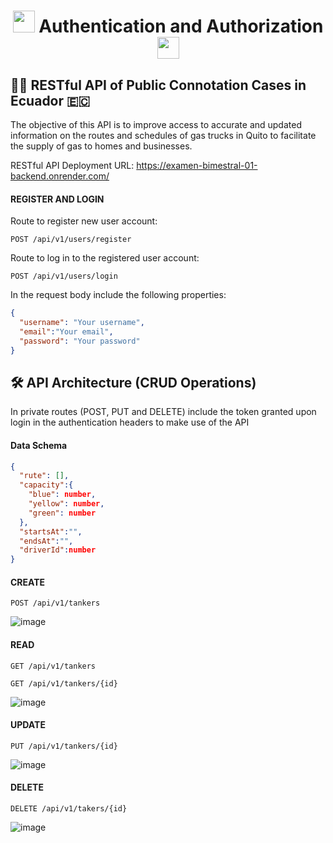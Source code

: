 <h1 align="center"><img src="https://github.com/JohnMata0427/Laboratorio-12-13/assets/150484680/bfb548e6-b88e-4a4b-a356-42fe727eeb0b" height="35px"> Authentication and Authorization <img src="https://github.com/JohnMata0427/Laboratorio-12-13/assets/150484680/bfb548e6-b88e-4a4b-a356-42fe727eeb0b" height="35px"></h1>

## 👨‍⚖️ RESTful API of Public Connotation Cases in Ecuador 🇪🇨

The objective of this API is to improve access to accurate and updated information on the routes and schedules of gas trucks in Quito to facilitate the supply of gas to homes and businesses.


RESTful API Deployment URL: https://examen-bimestral-01-backend.onrender.com/


#### REGISTER AND LOGIN

Route to register new user account:

```http
POST /api/v1/users/register
```

Route to log in to the registered user account:

```http
POST /api/v1/users/login
```

In the request body include the following properties:

```json
{
  "username": "Your username",
  "email":"Your email",
  "password": "Your password"
}
```

## 🛠️ API Architecture (CRUD Operations)

In private routes (POST, PUT and DELETE) include the token granted upon login in the authentication headers to make use of the API

#### Data Schema

```json
{
  "rute": [],
  "capacity":{
    "blue": number, 
    "yellow": number, 
    "green": number
  },
  "startsAt":"",
  "endsAt":"",
  "driverId":number
}
```

#### CREATE

```http
POST /api/v1/tankers
```
![image](https://github.com/JohnMata0427/Laboratorio-12-13/assets/133397748/7baec65b-fb05-49b0-ae9d-0e32322a1072)


#### READ

```http
GET /api/v1/tankers
```

```http
GET /api/v1/tankers/{id}
```
![image](https://github.com/JohnMata0427/Laboratorio-12-13/assets/133397748/5b293e97-1496-4329-afa7-520e16576efb)

#### UPDATE

```http
PUT /api/v1/tankers/{id}
```
![image](https://github.com/JohnMata0427/Laboratorio-12-13/assets/133397748/41d54f02-11e5-4a8a-8cb5-e158c187e880)


#### DELETE

```http
DELETE /api/v1/takers/{id}
```
![image](https://github.com/JohnMata0427/Laboratorio-12-13/assets/133397748/29c662ff-26e5-4896-85c7-dc69582c6a47)

